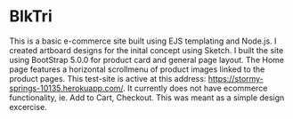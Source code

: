# BlkTri
This is a basic e-commerce site built using EJS templating and Node.js.  I created artboard designs for the inital concept using Sketch.  I built the site using BootStrap 5.0.0 for product card and general page layout.  The Home page features a horizontal scrollmenu of product images linked to the product pages.  This test-site is active at this address: https://stormy-springs-10135.herokuapp.com/.  It currently does not have ecommerce functionality, ie. Add to Cart, Checkout.  This was meant as a simple design excercise. 
